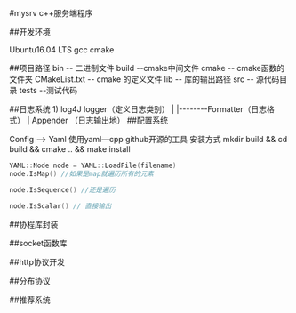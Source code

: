 #mysrv c++服务端程序

##开发环境

Ubuntu16.04 LTS
gcc
cmake

##项目路径
bin -- 二进制文件
build --cmake中间文件
cmake -- cmake函数的文件夹
CMakeList.txt -- cmake 的定义文件
lib -- 库的输出路径
src -- 源代码目录
tests --测试代码

##日志系统
1)
	log4J
	logger（定义日志类别）
	   |
	   |--------Formatter（日志格式）
	   |
	Appender （日志输出地）
##配置系统

Config --> Yaml
使用yaml—cpp github开源的工具
安装方式
mkdir build && cd build && cmake .. && make install
```cpp
YAML::Node node = YAML::LoadFile(filename)
node.IsMap() //如果是map就遍历所有的元素

node.IsSequence() //还是遍历

node.IsScalar() // 直接输出
```

##协程库封装

##socket函数库

##http协议开发

##分布协议

##推荐系统
